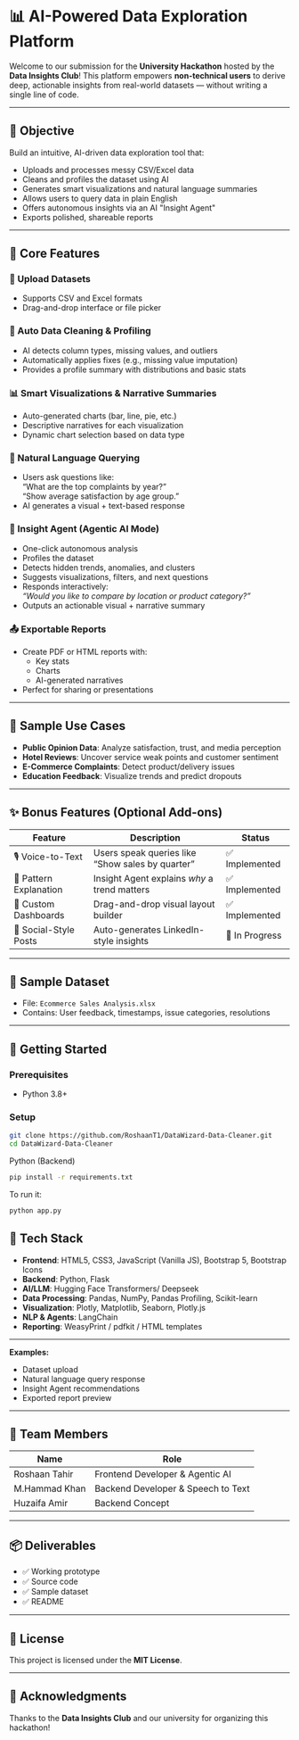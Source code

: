 # 📊 AI-Powered Data Exploration Platform

Welcome to our submission for the **University Hackathon** hosted by the **Data Insights Club**! This platform empowers **non-technical users** to derive deep, actionable insights from real-world datasets — without writing a single line of code.

---

## 🎯 Objective

Build an intuitive, AI-driven data exploration tool that:
- Uploads and processes messy CSV/Excel data
- Cleans and profiles the dataset using AI
- Generates smart visualizations and natural language summaries
- Allows users to query data in plain English
- Offers autonomous insights via an AI "Insight Agent"
- Exports polished, shareable reports

---

## 🧠 Core Features

### 📂 Upload Datasets
- Supports CSV and Excel formats
- Drag-and-drop interface or file picker

### 🧼 Auto Data Cleaning & Profiling
- AI detects column types, missing values, and outliers
- Automatically applies fixes (e.g., missing value imputation)
- Provides a profile summary with distributions and basic stats

### 📊 Smart Visualizations & Narrative Summaries
- Auto-generated charts (bar, line, pie, etc.)
- Descriptive narratives for each visualization
- Dynamic chart selection based on data type

### 💬 Natural Language Querying
- Users ask questions like:  
  “What are the top complaints by year?”  
  “Show average satisfaction by age group.”
- AI generates a visual + text-based response

### 🧠 Insight Agent (Agentic AI Mode)
- One-click autonomous analysis
- Profiles the dataset
- Detects hidden trends, anomalies, and clusters
- Suggests visualizations, filters, and next questions
- Responds interactively:  
  _“Would you like to compare by location or product category?”_
- Outputs an actionable visual + narrative summary

### 📤 Exportable Reports
- Create PDF or HTML reports with:
  - Key stats
  - Charts
  - AI-generated narratives
- Perfect for sharing or presentations

---

## 🧪 Sample Use Cases

- **Public Opinion Data**: Analyze satisfaction, trust, and media perception
- **Hotel Reviews**: Uncover service weak points and customer sentiment
- **E-Commerce Complaints**: Detect product/delivery issues
- **Education Feedback**: Visualize trends and predict dropouts

---

## ✨ Bonus Features (Optional Add-ons)

| Feature | Description | Status |
|--------|-------------|--------|
| 🎙️ Voice-to-Text | Users speak queries like “Show sales by quarter” | ✅ Implemented |
| 📖 Pattern Explanation | Insight Agent explains *why* a trend matters | ✅ Implemented |
| 🧱 Custom Dashboards | Drag-and-drop visual layout builder | ✅ Implemented |
| 📣 Social-Style Posts | Auto-generates LinkedIn-style insights | 🔄 In Progress |

---

## 📂 Sample Dataset

- File: `Ecommerce Sales Analysis.xlsx`
- Contains: User feedback, timestamps, issue categories, resolutions

---

## 🚀 Getting Started

### Prerequisites

- Python 3.8+

### Setup

```bash
git clone https://github.com/RoshaanT1/DataWizard-Data-Cleaner.git
cd DataWizard-Data-Cleaner
```
Python (Backend)
```bash
pip install -r requirements.txt
```

To run it:

```bash
python app.py
```
## 🧰 Tech Stack

- **Frontend**: HTML5, CSS3, JavaScript (Vanilla JS), Bootstrap 5, Bootstrap Icons
- **Backend**: Python, Flask
- **AI/LLM**: Hugging Face Transformers/ Deepseek
- **Data Processing**: Pandas, NumPy, Pandas Profiling, Scikit-learn
- **Visualization**: Plotly, Matplotlib, Seaborn, Plotly.js
- **NLP & Agents**: LangChain
- **Reporting**: WeasyPrint / pdfkit / HTML templates

---


**Examples:**
- Dataset upload
- Natural language query response
- Insight Agent recommendations
- Exported report preview

---

## 👥 Team Members

|      Name     |              Role                    |
|---------------|--------------------------------------|
| Roshaan Tahir |  Frontend Developer & Agentic AI     |
| M.Hammad Khan |  Backend Developer & Speech to Text  |
| Huzaifa Amir  |  Backend Concept                     |

---

## 📦 Deliverables

- ✅ Working prototype  
- ✅ Source code  
- ✅ Sample dataset    
- ✅ README

---

## 📜 License

This project is licensed under the **MIT License**.

---

## 🙌 Acknowledgments

Thanks to the **Data Insights Club** and our university for organizing this hackathon!
